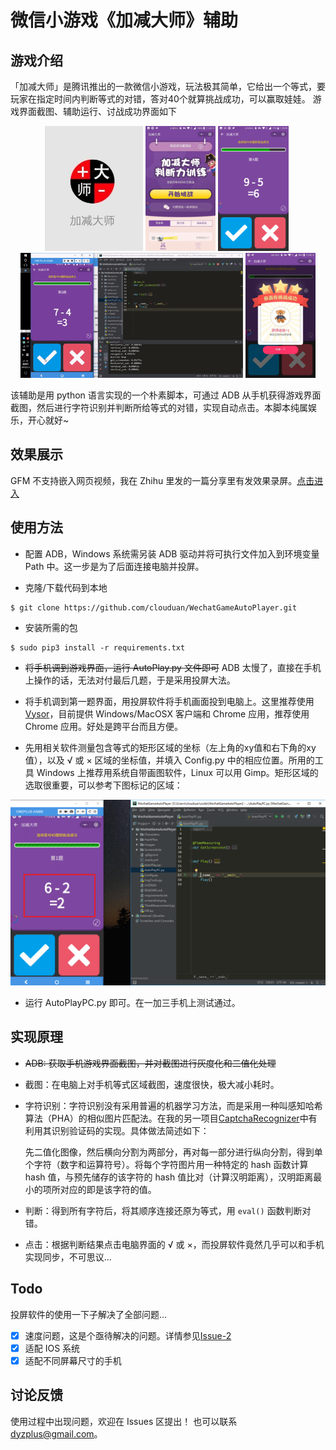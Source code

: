 # 微信小游戏《加减大师》辅助



## 游戏介绍
「加减大师」是腾讯推出的一款微信小游戏，玩法极其简单，它给出一个等式，要玩家在指定时间内判断等式的对错，答对40个就算挑战成功，可以赢取娃娃。
游戏界面截图、辅助运行、讨战成功界面如下

<div align="center">
    <img src="./Images/PlusSubstractMaster1.jpg" height="200">
    <img src="./Images/PlusSubstractMaster2.jpg" height="200">
    <img src="./Images/PlusSubstractMaster3.png" height="200"> 
    <img src="./Images/PlusSubstractMaster4.gif" height="200">
    <img src="./Images/Succeed.jpg" height="200">
</div>

该辅助是用 python 语言实现的一个朴素脚本，可通过 ADB 从手机获得游戏界面截图，然后进行字符识别并判断所给等式的对错，实现自动点击。本脚本纯属娱乐，开心就好~

## 效果展示
GFM 不支持嵌入网页视频，我在 Zhihu 里发的一篇分享里有发效果录屏。[点击进入](https://zhuanlan.zhihu.com/p/36387916)

## 使用方法
+ 配置 ADB，Windows 系统需另装 ADB 驱动并将可执行文件加入到环境变量 Path 中。这一步是为了后面连接电脑并投屏。

+ 克隆/下载代码到本地
```
$ git clone https://github.com/clouduan/WechatGameAutoPlayer.git
```

+ 安装所需的包
```
$ sudo pip3 install -r requirements.txt
```
+ ~~将手机调到游戏界面，运行 AutoPlay.py 文件即可~~ ADB 太慢了，直接在手机上操作的话，无法对付最后几题，于是采用投屏大法。

+ 将手机调到第一题界面，用投屏软件将手机画面投到电脑上。这里推荐使用 [Vysor](https://vysor.io/)，目前提供 Windows/MacOSX 客户端和 Chrome 应用，推荐使用 Chrome 应用。好处是跨平台而且方便。

+ 先用相关软件测量包含等式的矩形区域的坐标（左上角的xy值和右下角的xy值），以及 √ 或 × 区域的坐标值，并填入 Config.py 中的相应位置。所用的工具 Windows 上推荐用系统自带画图软件，Linux 可以用 Gimp。矩形区域的选取很重要，可以参考下图标记的区域：

![Projection](./Images/Projection.png)

+ 运行 AutoPlayPC.py 即可。在一加三手机上测试通过。

## 实现原理
+ ~~ADB: 获取手机游戏界面截图，并对截图进行灰度化和二值化处理~~
+ 截图：在电脑上对手机等式区域截图，速度很快，极大减小耗时。
+ 字符识别：字符识别没有采用普遍的机器学习方法，而是采用一种叫感知哈希算法（PHA）的相似图片匹配法。在我的另一项目[CaptchaRecognizer](https://github.com/clouduan/CaptchaRecognizer)中有利用其识别验证码的实现。具体做法简述如下：

    先二值化图像，然后横向分割为两部分，再对每一部分进行纵向分割，得到单个字符（数字和运算符号）。将每个字符图片用一种特定的 hash 函数计算 hash 值，与预先储存的该字符的 hash 值比对（计算汉明距离），汉明距离最小的项所对应的即是该字符的值。
+ 判断：得到所有字符后，将其顺序连接还原为等式，用 `eval()` 函数判断对错。
+ 点击：根据判断结果点击电脑界面的 √ 或 ×，而投屏软件竟然几乎可以和手机实现同步，不可思议...

## Todo
投屏软件的使用一下子解决了全部问题...
- [x] 速度问题，这是个亟待解决的问题。详情参见[Issue-2](https://github.com/clouduan/WechatGameAutoPlayer/issues/2)
- [x] 适配 IOS 系统
- [x] 适配不同屏幕尺寸的手机

## 讨论反馈
使用过程中出现问题，欢迎在 Issues 区提出！ 也可以联系 dyzplus@gmail.com。